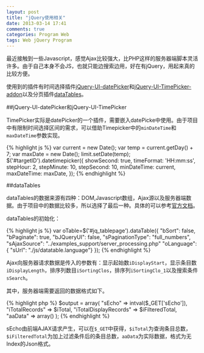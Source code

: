 ```yaml
---
layout: post
title: "jQuery使用相关"
date: 2013-03-14 17:41
comments: true
categories: Program Web
tags: Web jQuery Program
---
```


最近接触到一些Javascript，感觉Ajax比较强大，比PHP这样的服务器端脚本灵活许多。由于自己本身不会JS，也就只能边搜索边用，好在有jQuery，用起来真的比较方便。

使用到的插件有时间选择插件[jQuery-UI-datePicker](http://jqueryui.com/datepicker/)和[jQuery-UI-TimePicker-addon](http://trentrichardson.com/examples/timepicker/)以及分页插件[dataTables](http://www.datatables.net/)。

<!-- more -->

##jQuery-UI-datePicker和jQuery-UI-TimePicker

TimePicker实际是datePicker的一个插件，需要嵌入datePicke中使用。由于项目中有限制时间选择区间的需求，可以借助Timepicker中的`minDateTime`和`maxDateTime`参数实现。

{% highlight js %}
var current = new Date();
var temp = current.getDay() + 7;
var maxDate = new Date();
limit.setDate(temp);
$('#targetID').datetimepicker({
    showSecond: true,
    timeFormat: 'HH:mm:ss',
    stepHour: 2,
    stepMinute: 10,
    stepSecond: 10,
    minDateTime: current,
    maxDateTime: maxDate,
});
{% endhighlight %}

##dataTables

dataTables的数据来源有四种：DOM,Javascript数组，Ajax源以及服务器端数据。由于项目中的数据比较多，所以选择了最后一种。具体的可以参考[官方文档](http://www.datatables.net/examples/data_sources/server_side.html)。

dataTables的初始化：

{% highlight js %}
var oTable=$('#jq_tablepage').dataTable({
        "bSort": false,
        "bPaginate": true,
        "bJQueryUI": false,
        "sPaginationType": "full_numbers",
        "sAjaxSource": "../examples_support/server_processing.php"
        "oLanguage": {
        "sUrl": "./js/datatable.language"}
        });
{% endhighlight %}

Ajax向服务器请求数据是传入的参数有：显示起始数`iDisplayStart`，显示条目数`iDisplayLength`，排序列数目`iSortingClos`，排序列`iSortingClo_1`以及搜索条件`sSearch`。

其中，服务器端需要返回的数据格式如下。

{% highlight php %}
$output = array(
        "sEcho" => intval($_GET['sEcho']),
        "iTotalRecords" => $iTotal,
        "iTotalDisplayRecords" => $iFilteredTotal,
        "aaData" => array()
        );
{% endhighlight %}

sEcho由前端AJAX请求产生，可以在`$_GET`中获得，`$iTotal`为查询条目总数，`$iFilteredTotal`为加上过滤条件后的条目总数，`aaData`为实际数据，格式为无Index的Json格式。
